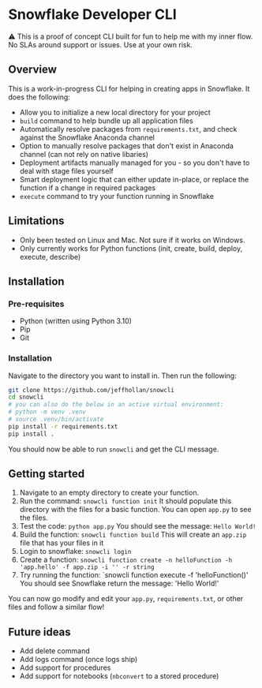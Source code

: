 # Snowflake Developer CLI

⚠️ This is a proof of concept CLI built for fun to help me with my inner flow. No SLAs around support or issues. Use at your own risk.

## Overview

This is a work-in-progress CLI for helping in creating apps in Snowflake. It does the following:
- Allow you to initialize a new local directory for your project
- `build` command to help bundle up all application files
- Automatically resolve packages from `requirements.txt`, and check against the Snowflake Anaconda channel
- Option to manually resolve packages that don't exist in Anaconda channel (can not rely on native libaries)
- Deployment artifacts manually managed for you - so you don't have to deal with stage files yourself
- Smart deployment logic that can either update in-place, or replace the function if a change in required packages
- `execute` command to try your function running in Snowflake

## Limitations
- Only been tested on Linux and Mac. Not sure if it works on Windows.
- Only currently works for Python functions (init, create, build, deploy, execute, describe)

## Installation

### Pre-requisites
- Python (written using Python 3.10)
- Pip
- Git

### Installation
Navigate to the directory you want to install in. Then run the following:

```bash
git clone https://github.com/jeffhollan/snowcli
cd snowcli
# you can also do the below in an active virtual environment:
# python -m venv .venv
# source .venv/bin/activate
pip install -r requirements.txt
pip install .
```

You should now be able to run `snowcli` and get the CLI message.

## Getting started
1. Navigate to an empty directory to create your function.
1. Run the command: `snowcli function init`
    It should populate this directory with the files for a basic function. You can open `app.py` to see the files.
1. Test the code: `python app.py`
    You should see the message: `Hello World!`
1. Build the function: `snowcli function build`
    This will create an `app.zip` file that has your files in it
1. Login to snowflake: `snowcli login`
1. Create a function: `snowcli function create -n helloFunction -h 'app.hello' -f app.zip -i '' -r string`
1. Try running the function: `snowcli function execute -f 'helloFunction()'
    You should see Snowflake return the message: 'Hello World!'


You can now go modify and edit your `app.py`, `requirements.txt`, or other files and follow a similar flow!

## Future ideas
- Add delete command
- Add logs command (once logs ship)
- Add support for procedures
- Add support for notebooks (`nbconvert` to a stored procedure)
